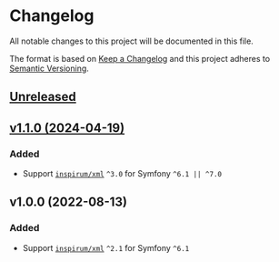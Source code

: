 # Changelog

All notable changes to this project will be documented in this file.

The format is based on [Keep a Changelog](http://keepachangelog.com/en/1.0.0/)
and this project adheres to [Semantic Versioning](http://semver.org/spec/v2.0.0.html).


## [Unreleased](https://github.com/inspirum/xml-php-symfony/compare/v1.0.0...master)



## [v1.1.0 (2024-04-19)](https://github.com/inspirum/xml-php-symfony/compare/v1.0.0...v1.1.0)
### Added
- Support [`inspirum/xml`](https://github.com/inspirum/xml-php) `^3.0` for Symfony `^6.1 || ^7.0`


## v1.0.0 (2022-08-13)
### Added
- Support [`inspirum/xml`](https://github.com/inspirum/xml-php) `^2.1` for Symfony `^6.1`
